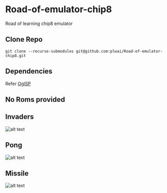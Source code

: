 # Road-of-emulator-chip8
Road of learning chip8 emulator

## Clone Repo
```git clone --recurse-submodules git@github.com:plwai/Road-of-emulator-chip8.git```

## Dependencies
Refer [OglSP](https://github.com/plwai/OglSP)

## No Roms provided

## Invaders
![alt text](https://github.com/plwai/Road-of-emulator-chip8/blob/master/screenshot/SpaceInvanders.PNG "INVADERS")


## Pong
![alt text](https://github.com/plwai/Road-of-emulator-chip8/blob/master/screenshot/Pong.PNG "PONG")


## Missile
![alt text](https://github.com/plwai/Road-of-emulator-chip8/blob/master/screenshot/Missile.PNG "MISSILE")
